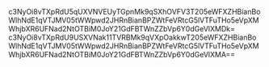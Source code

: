 c3NyOi8vTXpRdU5qUXVNVEUyTGpnMk9qSXhOVFV3T205eWFXZHBianBoWlhNdE1qVTJMV05tWWpwd2JHRnBianBPZWtFeVRtcG5lVTFuTHo5eVpXMWhjbXR6UFNad2NtOTBiM0JoY21GdFBTWnZZbVp6Y0dGeVlXMDk=
c3NyOi8vTXpRdU9USXVNak11TVRBMk9qVXpOakkwT205eWFXZHBianBoWlhNdE1qVTJMV05tWWpwd2JHRnBianBPZWtFeVRtcG5lVTFuTHo5eVpXMWhjbXR6UFNad2NtOTBiM0JoY21GdFBTWnZZbVp6Y0dGeVlXMA==
